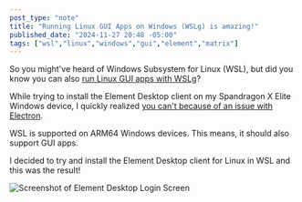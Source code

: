 ```yaml
---
post_type: "note" 
title: "Running Linux GUI Apps on Windows (WSLg) is amazing!"
published_date: "2024-11-27 20:48 -05:00"
tags: ["wsl","linux","windows","gui","element","matrix"]
---
```


So you might've heard of Windows Subsystem for Linux (WSL), but did you know you can also [run Linux GUI apps with WSLg](https://learn.microsoft.com/windows/wsl/tutorials/gui-apps)?

While trying to install the Element Desktop client on my Spandragon X Elite Windows device, I quickly realized [you can't because of an issue with Electron](https://github.com/element-hq/element-desktop/issues/650).

WSL is supported on ARM64 Windows devices. This means, it should also support GUI apps. 

I decided to try and install the Element Desktop client for Linux in WSL and this was the result!

![Screenshot of Element Desktop Login Screen](/api/files/images/element-linux-wsl.png)